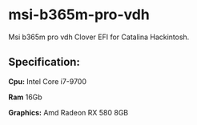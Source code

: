 # msi-b365m-pro-vdh
Msi b365m pro vdh Clover EFI for Catalina Hackintosh. 

## Specification:

**Cpu:** Intel Core i7-9700

**Ram** 16Gb

**Graphics:** Amd Radeon RX 580 8GB

